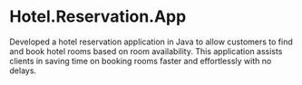 # Hotel.Reservation.App

Developed a hotel reservation application in Java to allow customers to find and book hotel rooms based on room availability. 
This application assists clients in saving time on booking rooms faster and effortlessly with no delays.
